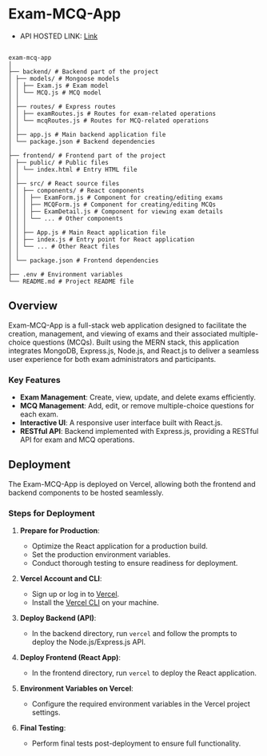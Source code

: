 # Exam-MCQ-App

- API HOSTED LINK: [Link](https://exam-api-gwj5.onrender.com/)
```

exam-mcq-app
│
├── backend/ # Backend part of the project
│ ├── models/ # Mongoose models
│ │ ├── Exam.js # Exam model
│ │ └── MCQ.js # MCQ model
│ │
│ ├── routes/ # Express routes
│ │ ├── examRoutes.js # Routes for exam-related operations
│ │ └── mcqRoutes.js # Routes for MCQ-related operations
│ │
│ ├── app.js # Main backend application file
│ └── package.json # Backend dependencies
│
├── frontend/ # Frontend part of the project
│ ├── public/ # Public files
│ │ └── index.html # Entry HTML file
│ │
│ ├── src/ # React source files
│ │ ├── components/ # React components
│ │ │ ├── ExamForm.js # Component for creating/editing exams
│ │ │ ├── MCQForm.js # Component for creating/editing MCQs
│ │ │ ├── ExamDetail.js # Component for viewing exam details
│ │ │ └── ... # Other components
│ │ │
│ │ ├── App.js # Main React application file
│ │ ├── index.js # Entry point for React application
│ │ └── ... # Other React files
│ │
│ └── package.json # Frontend dependencies
│
├── .env # Environment variables
└── README.md # Project README file

```

## Overview

Exam-MCQ-App is a full-stack web application designed to facilitate the creation, management, and viewing of exams and their associated multiple-choice questions (MCQs). Built using the MERN stack, this application integrates MongoDB, Express.js, Node.js, and React.js to deliver a seamless user experience for both exam administrators and participants.

### Key Features

- **Exam Management**: Create, view, update, and delete exams efficiently.
- **MCQ Management**: Add, edit, or remove multiple-choice questions for each exam.
- **Interactive UI**: A responsive user interface built with React.js.
- **RESTful API**: Backend implemented with Express.js, providing a RESTful API for exam and MCQ operations.

## Deployment

The Exam-MCQ-App is deployed on Vercel, allowing both the frontend and backend components to be hosted seamlessly.

### Steps for Deployment

1. **Prepare for Production**:

   - Optimize the React application for a production build.
   - Set the production environment variables.
   - Conduct thorough testing to ensure readiness for deployment.

2. **Vercel Account and CLI**:

   - Sign up or log in to [Vercel](https://vercel.com/signup).
   - Install the [Vercel CLI](https://vercel.com/download) on your machine.

3. **Deploy Backend (API)**:

   - In the backend directory, run `vercel` and follow the prompts to deploy the Node.js/Express.js API.

4. **Deploy Frontend (React App)**:

   - In the frontend directory, run `vercel` to deploy the React application.

5. **Environment Variables on Vercel**:

   - Configure the required environment variables in the Vercel project settings.

6. **Final Testing**:
   - Perform final tests post-deployment to ensure full functionality.
